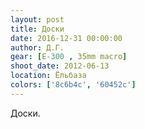 ```yaml
---
layout: post
title: Доски
date: 2016-12-31 00:00:00
author: Д.Г.
gear: [E-300 , 35mm macro]
shoot_date: 2012-06-13
location: Ёльбаза
colors: ['8c6b4c', '60452c']
---
```


Доски.
